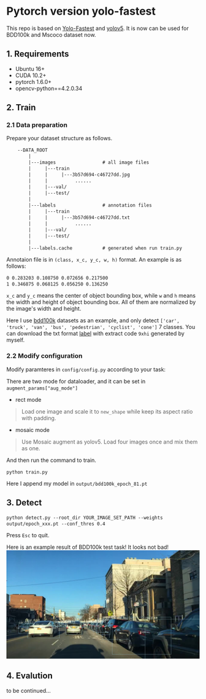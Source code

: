 # Pytorch version yolo-fastest

This repo is based on [Yolo-Fastest](https://github.com/dog-qiuqiu/Yolo-Fastest) and [yolov5](https://github.com/ultralytics/yolov5). It is now can be used for BDD100k and Mscoco dataset now.

## 1. Requirements
- Ubuntu 16+
- CUDA 10.2+
- pytorch 1.6.0+
- opencv-python==4.2.0.34

## 2. Train

### 2.1 Data preparation
Prepare your dataset structure as follows.  

```
    --DATA_ROOT
        |
        |---images                 # all image files
        |     |---train
        |     |     |---3b57d694-c46727dd.jpg
        |     |          ...... 
        |     |---val/
        |     |---test/
        |
        |---labels                 # annotation files
        |     |---train
        |     |     |---3b57d694-c46727dd.txt
        |     |          ...... 
        |     |---val/
        |     |---test/
        |
        |---labels.cache           # generated when run train.py
```
Annotaion file is in `(class, x_c, y_c, w, h)` format. An example is as follows:
```
0 0.283203 0.108750 0.072656 0.217500 
1 0.346875 0.068125 0.056250 0.136250 
```

`x_c` and `y_c` means the center of object bounding box, while `w` and `h` means the width and height of object bounding box. All of them are normalized by the image's width and height.


Here I use [bdd100k](https://bdd-data.berkeley.edu/portal.html#download) datasets as an example, and only detect `['car', 'truck', 'van', 'bus', 'pedestrian', 'cyclist', 'cone']` 7 classes. You can download the txt format [label](https://pan.baidu.com/s/1Sv1VCW470HgOJjAW0X_1gw) with extract code `9xhi` generated by myself.

### 2.2 Modify configuration

Modify paramteres in `config/config.py` according to your task:

There are two mode for dataloader, and it can be set in `augment_params["aug_mode"]`
- rect mode 
 > Load one image and scale it to `new_shape` while keep its aspect ratio with padding.
- mosaic mode
 > Use Mosaic augment as yolov5. Load four images once and mix them as one. 

And then run the command to train.
```
python train.py
```
Here I append my model in `output/bdd100k_epoch_81.pt`

## 3. Detect
```
python detect.py --root_dir YOUR_IMAGE_SET_PATH --weights output/epoch_xxx.pt --conf_thres 0.4
```
Press `Esc` to quit. 

Here is an example result of BDD100k test task! It looks not bad!
![exmple](pics/example.jpg)

## 4. Evalution

to be continued...